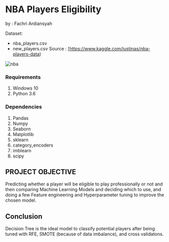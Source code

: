 # NBA Players Eligibility

by : Fachri Ardiansyah

Dataset: 
- nba_players.csv
- new_players.csv
Source : [https://www.kaggle.com/justinas/nba-players-data)

![nba](https://images.unsplash.com/photo-1499754162586-08f451261482?ixlib=rb-1.2.1&q=80&fm=jpg&crop=entropy&cs=tinysrgb&w=1080&fit=max)

### Requirements
1. Windows 10
2. Python 3.6 

### Dependencies
1. Pandas
2. Numpy
3. Seaborn
4. Matplotlib
5. sklearn
6. category_encoders
7. imblearn
8. scipy



PROJECT OBJECTIVE
---

Predicting whether a player will be eligible to play professionally or not and then comparing Machine Learning Models and deciding which to use, and doing a few Feature engineering and Hyperparameter tuning to improve the chosen model.

## Conclusion
Decision Tree is the ideal model to classify potential players after being tuned with RFE, SMOTE (because of data imbalance), and cross validatons. 

